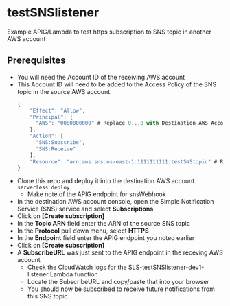 # testSNSlistener
Example APIG/Lambda to test https subscription to SNS topic in another AWS account

## Prerequisites
* You will need the Account ID of the receiving AWS account
* This Account ID will need to be added to the Access Policy of the SNS topic in the source AWS account.
  ```javascript
  {
      "Effect": "Allow",
      "Principal": {
        "AWS": "0000000000" # Replace 0...0 with Destination AWS AccountId
      },
      "Action": [
        "SNS:Subscribe",
        "SNS:Receive"
      ],
      "Resource": "arn:aws:sns:us-east-1:1111111111:testSNStopic" # Replace 1...1 with Source AWS AccountId
  }
  ```
* Clone this repo and deploy it into the destination AWS account
  ```serverless deploy```
  * Make note of the APIG endpoint for snsWebhook
* In the destination AWS account console, open the Simple Notification Service (SNS) service and select **Subscriptions**
* Click on **[Create subscription]**
* In the **Topic ARN** field enter the ARN of the source SNS topic
* In the **Protocol** pull down menu, select **HTTPS**
* In the **Endpoint** field enter the APIG endpoint you noted earlier
* Click on **[Create subscription]**
* A **SubscribeURL** was just sent to the APIG endpoint in the receving AWS account
  * Check the CloudWatch logs for the SLS-testSNSlistener-dev1-listener Lambda function
  * Locate the SubscribeURL and copy/paste that into your browser
  * You should now be subscribed to receive future notifications from this SNS topic.
